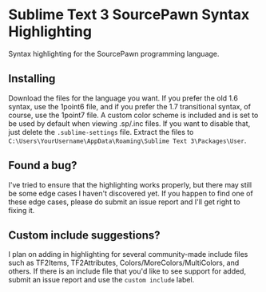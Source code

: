 # Sublime Text 3 SourcePawn Syntax Highlighting

Syntax highlighting for the SourcePawn programming language. 

## Installing

Download the files for the language you want. If you prefer the old 1.6 syntax, use the 1point6 file, and if you prefer the 1.7 transitional syntax, of course, use the 1point7 file. A custom color scheme is included and is set to be used by default when viewing .sp/.inc files. If you want to disable that, just delete the `.sublime-settings` file. Extract the files to `C:\Users\YourUsername\AppData\Roaming\Sublime Text 3\Packages\User`.

## Found a bug?

I've tried to ensure that the highlighting works properly, but there may still be some edge cases I haven't discovered yet. If you happen to find one of these edge cases, please do submit an issue report and I'll get right to fixing it.

## Custom include suggestions?

I plan on adding in highlighting for several community-made include files such as TF2Items, TF2Attributes, Colors/MoreColors/MultiColors, and others. If there is an include file that you'd like to see support for added, submit an issue report and use the `custom include` label.
